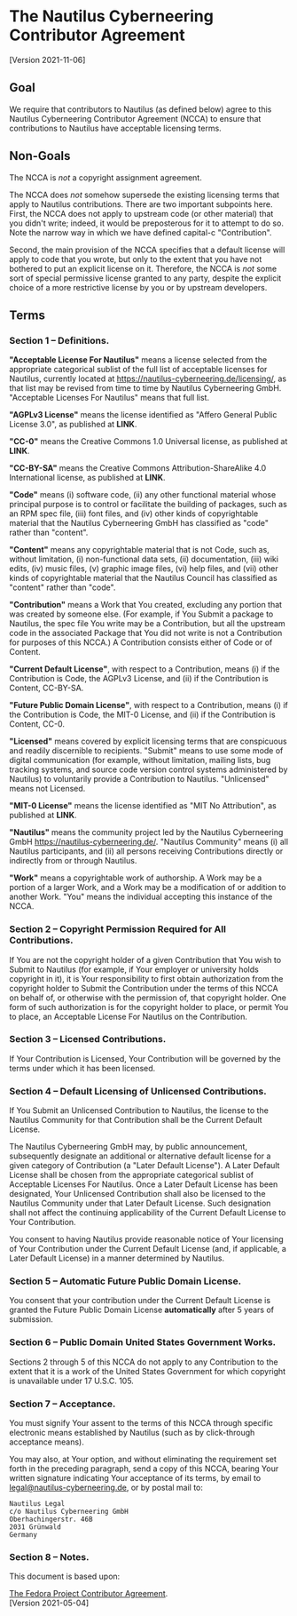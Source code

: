 # The Nautilus Cyberneering Contributor Agreement
[Version 2021-11-06]

## Goal

We require that contributors to Nautilus (as defined below) agree to this Nautilus Cyberneering Contributor Agreement (NCCA) to ensure that contributions to Nautilus have acceptable licensing terms.

## Non-Goals

The NCCA is _not_ a copyright assignment agreement.

The NCCA does _not_ somehow supersede the existing licensing terms that apply to Nautilus contributions. There are two important subpoints here. First, the NCCA does not apply to upstream code (or other material) that you didn't write; indeed, it would be preposterous for it to attempt to do so. Note the narrow way in which we have defined capital-c "Contribution".

Second, the main provision of the NCCA specifies that a default license will apply to code that you wrote, but only to the extent that you have not bothered to put an explicit license on it. Therefore, the NCCA is _not_ some sort of special permissive license granted to any party, despite the explicit choice of a more restrictive license by you or by upstream developers.

## Terms

### Section 1 – Definitions.

__"Acceptable License For Nautilus"__ means a license selected from the appropriate categorical sublist of the full list of acceptable licenses for Nautilus, currently located at https://nautilus-cyberneering.de/licensing/, as that list may be revised from time to time by Nautilus Cyberneering GmbH. "Acceptable Licenses For Nautilus" means that full list.

__"AGPLv3 License"__ means the license identified as "Affero General Public License 3.0", as published at __LINK__.

__"CC-0"__ means the Creative Commons 1.0 Universal license, as published at __LINK__.

__"CC-BY-SA"__ means the Creative Commons Attribution-ShareAlike 4.0 International license, as published at __LINK__.

__"Code"__ means (i) software code, (ii) any other functional material whose principal purpose is to control or facilitate the building of packages, such as an RPM spec file, (iii) font files, and (iv) other kinds of copyrightable material that the Nautilus Cyberneering GmbH has classified as "code" rather than "content".

__"Content"__ means any copyrightable material that is not Code, such as, without limitation, (i) non-functional data sets, (ii) documentation, (iii) wiki edits, (iv) music files, (v) graphic image files, (vi) help files, and (vii) other kinds of copyrightable material that the Nautilus Council has classified as "content" rather than "code".

__"Contribution"__ means a Work that You created, excluding any portion that was created by someone else. (For example, if You Submit a package to Nautilus, the spec file You write may be a Contribution, but all the upstream code in the associated Package that You did not write is not a Contribution for purposes of this NCCA.) A Contribution consists either of Code or of Content.

__"Current Default License"__, with respect to a Contribution, means (i) if the Contribution is Code, the AGPLv3 License, and (ii) if the Contribution is Content, CC-BY-SA.

__"Future Public Domain License"__, with respect to a Contribution, means (i) if the Contribution is Code, the MIT-0 License, and (ii) if the Contribution is Content, CC-0.

__"Licensed"__ means covered by explicit licensing terms that are conspicuous and readily discernible to recipients. 
"Submit" means to use some mode of digital communication (for example, without limitation, mailing lists, bug tracking systems, and source code version control systems administered by Nautilus) to voluntarily provide a Contribution to Nautilus. 
"Unlicensed" means not Licensed.

__"MIT-0 License"__ means the license identified as "MIT No Attribution", as published at __LINK__.

__"Nautilus"__ means the community project led by the Nautilus Cyberneering GmbH <https://nautilus-cyberneering.de/>. 
"Nautilus Community" means (i) all Nautilus participants, and (ii) all persons receiving Contributions directly or indirectly from or through Nautilus.

__"Work"__ means a copyrightable work of authorship. A Work may be a portion of a larger Work, and a Work may be a modification of or addition to another Work.  "You" means the individual accepting this instance of the NCCA.

### Section 2 – Copyright Permission Required for All Contributions. 

If You are not the copyright holder of a given Contribution that You wish to Submit to Nautilus (for example, if Your employer or university holds copyright in it), it is Your responsibility to first obtain authorization from the copyright holder to Submit the Contribution under the terms of this NCCA on behalf of, or otherwise with the permission of, that copyright holder. One form of such authorization is for the copyright holder to place, or permit You to place, an Acceptable License For Nautilus on the Contribution.

### Section 3 – Licensed Contributions.

If Your Contribution is Licensed, Your Contribution will be governed by the terms under which it has been licensed.

### Section 4 – Default Licensing of Unlicensed Contributions.

If You Submit an Unlicensed Contribution to Nautilus, the license to the Nautilus Community for that Contribution shall be the Current Default License.

The Nautilus Cyberneering GmbH may, by public announcement, subsequently designate an additional or alternative default license for a given category of Contribution (a "Later Default License"). A Later Default License shall be chosen from the appropriate categorical sublist of Acceptable Licenses For Nautilus. 
Once a Later Default License has been designated, Your Unlicensed Contribution shall also be licensed to the Nautilus Community under that Later Default License. Such designation shall not affect the continuing applicability of the Current Default License to Your Contribution.

You consent to having Nautilus provide reasonable notice of Your licensing of Your Contribution under the Current Default License (and, if applicable, a Later Default License) in a manner determined by Nautilus.

### Section 5 – Automatic Future Public Domain License.

You consent that your contribution under the Current Default License is granted the Future Public Domain License __automatically__ after 5 years of submission.

### Section 6 – Public Domain United States Government Works.

Sections 2 through 5 of this NCCA do not apply to any Contribution to the extent that it is a work of the United States Government for which copyright is unavailable under 17 U.S.C. 105. 

### Section 7 – Acceptance.

You must signify Your assent to the terms of this NCCA through specific electronic means established by Nautilus (such as by click-through acceptance means). 

You may also, at Your option, and without eliminating the requirement set forth in the preceding paragraph, send a copy of this NCCA, bearing Your written signature indicating Your acceptance of its terms, by email to legal@nautilus-cyberneering.de, or by postal mail to:

    Nautilus Legal
    c/o Nautilus Cyberneering GmbH
    Oberhachingerstr. 46B
    2031 Grünwald
    Germany

### Section 8 – Notes.

This document is based upon:


[The Fedora Project Contributor Agreement](https://fedoraproject.org/w/index.php?title=Legal:Fedora_Project_Contributor_Agreement&oldid=629385).  
[Version 2021-05-04]
    